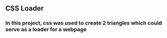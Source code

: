 ## CSS Loader

### In this project, css was used to create 2 triangles which could serve as a loader for a webpage